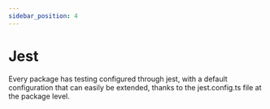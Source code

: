 ```yaml
---
sidebar_position: 4
---
```


# Jest

Every package has testing configured through jest, with a default configuration that can easily be extended, thanks to the jest.config.ts file at the package level.
